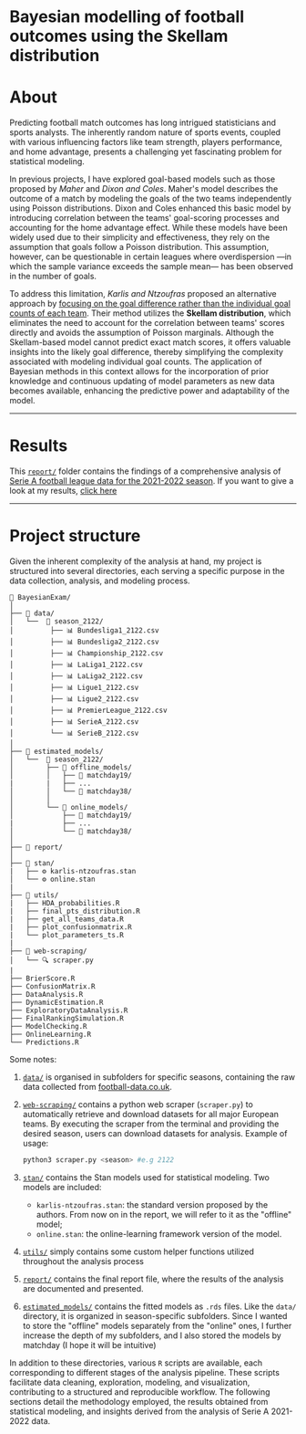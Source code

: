 # Bayesian modelling of football outcomes using the Skellam distribution

# About

Predicting football match outcomes has long intrigued statisticians and sports analysts. The inherently random nature of sports events, coupled with various influencing factors like team strength, players performance, and home advantage, presents a challenging yet fascinating problem for statistical modeling.

In previous projects, I have explored goal-based models such as those proposed by *Maher* and *Dixon and Coles*. Maher's model describes the outcome of a match by modeling the goals of the two teams independently using Poisson distributions. Dixon and Coles enhanced this basic model by introducing correlation between the teams' goal-scoring processes and accounting for the home advantage effect. While these models have been widely used due to their simplicity and effectiveness, they rely on the assumption that goals follow a Poisson distribution. This assumption, however, can be questionable in certain leagues where overdispersion —in which the sample variance exceeds the sample mean— has been observed in the number of goals.

To address this limitation, *Karlis and Ntzoufras* proposed an alternative approach by <u>focusing on the goal difference rather than the individual goal counts of each team</u>. Their method utilizes the **Skellam distribution**, which eliminates the need to account for the correlation between teams' scores directly and avoids the assumption of Poisson marginals. Although the Skellam-based model cannot predict exact match scores, it offers valuable insights into the likely goal difference, thereby simplifying the complexity associated with modeling individual goal counts. The application of Bayesian methods in this context allows for the incorporation of prior knowledge and continuous updating of model parameters as new data becomes available, enhancing the predictive power and adaptability of the model.

---

# Results

This [`report/`](report/) folder contains the findings of a comprehensive analysis of <u>Serie A football league data for the 2021-2022 season</u>. If you want to give a look at my results, [click here](https://giuliofantuzzi.github.io/BayesianFootballModelling/report/report.html)

---

# Project structure
Given the inherent complexity of the analysis at hand, my project is structured into several directories, each serving a specific purpose in the data collection, analysis, and modeling process.

```
📂 BayesianExam/
│ 
├── 📂 data/
│   └──  📂 season_2122/
│         ├── 📊 Bundesliga1_2122.csv
│         ├── 📊 Bundesliga2_2122.csv
│         ├── 📊 Championship_2122.csv
│         ├── 📊 LaLiga1_2122.csv
│         ├── 📊 LaLiga2_2122.csv
│         ├── 📊 Ligue1_2122.csv
│         ├── 📊 Ligue2_2122.csv
│         ├── 📊 PremierLeague_2122.csv
│         ├── 📊 SerieA_2122.csv
│         └── 📊 SerieB_2122.csv         
│ 
├── 📂 estimated_models/ 
│   └──  📂 season_2122/
│        ├── 📂 offline_models/
│        │   ├── 📂 matchday19/
|        |   ├── ...
│        │   └── 📂 matchday38/
│        │
│        └── 📂 online_models/
│            ├── 📂 matchday19/
|            ├── ...
│            └── 📂 matchday38/
│
├── 📂 report/ 
│
├── 📂 stan/ 
|   ├── ⚙️ karlis-ntzoufras.stan
│   └── ⚙️️️ online.stan
|
├── 📂 utils/ 
|   ├── HDA_probabilities.R
|   ├── final_pts_distribution.R
|   ├── get_all_teams_data.R
|   ├── plot_confusionmatrix.R
|   └── plot_parameters_ts.R
|
├── 📂 web-scraping/ 
│   └── 🔍 scraper.py
|
├── BrierScore.R
├── ConfusionMatrix.R
├── DataAnalysis.R
├── DynamicEstimation.R
├── ExploratoryDataAnalysis.R
├── FinalRankingSimulation.R
├── ModelChecking.R
├── OnlineLearning.R
└── Predictions.R
```

Some notes:

1. [`data/`](data/) is organised in subfolders for specific seasons, containing the raw data collected from [football-data.co.uk](https://www.football-data.co.uk). 

2. [`web-scraping/`](web-scraping/) contains a python web scraper (`scraper.py`) to automatically retrieve and download datasets for all major European teams. By executing the scraper from the terminal and providing the desired season, users can download datasets for analysis. Example of usage:
    ```bash
    python3 scraper.py <season> #e.g 2122
    ```


3. [`stan/`](stan/) contains the Stan models used for statistical modeling. Two models are included:
    - `karlis-ntzoufras.stan`: the standard version proposed by the authors. From now on in the report, we will refer to it as the "offline" model;
    - `online.stan`: the online-learning framework version of the model.
    
4. [`utils/`](utils/) simply contains some custom helper functions utilized throughout the analysis process

5.  [`report/`](report/) contains the final report file, where the results of the analysis are documented and presented.

6.  [`estimated_models/`](estimated_models/) contains the fitted models as `.rds` files. Like the `data/` directory, it is organized in season-specific subfolders. Since I wanted to store the "offline" models separately from the "online" ones, I further increase the depth of my subfolders, and I also stored the models by matchday (I hope it will be intuitive)

In addition to these directories, various `R` scripts are available, each corresponding to different stages of the analysis pipeline. These scripts facilitate data cleaning, exploration, modeling, and visualization, contributing to a structured and reproducible workflow. The following sections detail the methodology employed, the results obtained from statistical modeling, and insights derived from the analysis of Serie A 2021-2022 data.
